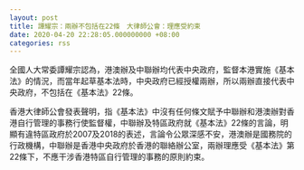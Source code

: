```yaml
---
layout: post
title: 譚耀宗：兩辦不包括在22條　大律師公會：理應受約束
date: 2020-04-20 22:28:05.000000000 +08:00
categories: rss
---
```


全國人大常委譚耀宗認為，港澳辦及中聯辦均代表中央政府，監督本港實施《基本法》的情況，而當年起草基本法時，中央政府已經授權兩辦，所以兩辦直接代表中央政府，不包括在《基本法》22條。

香港大律師公會發表聲明，指《基本法》中沒有任何條文賦予中聯辦和港澳辦對香港自行管理的事務行使監督權，中聯辦及特區政府就《基本法》22條的言論，明顯有違特區政府於2007及2018的表述，言論令公眾深感不安，港澳辦是國務院的行政機構，中聯辦是香港中央政府於香港的聯絡辦公室，兩辦理應受《基本法》第22條下，不應干涉香港特區自行管理的事務的原則約束。
